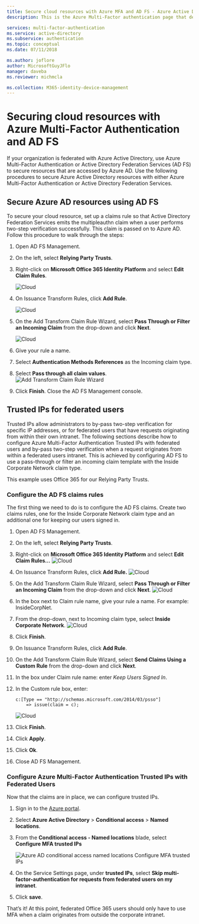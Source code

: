 ```yaml
---
title: Secure cloud resources with Azure MFA and AD FS - Azure Active Directory
description: This is the Azure Multi-Factor authentication page that describes how to get started with Azure MFA and AD FS in the cloud.

services: multi-factor-authentication
ms.service: active-directory
ms.subservice: authentication
ms.topic: conceptual
ms.date: 07/11/2018

ms.author: joflore
author: MicrosoftGuyJFlo
manager: daveba
ms.reviewer: michmcla

ms.collection: M365-identity-device-management
---
```

# Securing cloud resources with Azure Multi-Factor Authentication and AD FS

If your organization is federated with Azure Active Directory, use Azure Multi-Factor Authentication or Active Directory Federation Services (AD FS) to secure resources that are accessed by Azure AD. Use the following procedures to secure Azure Active Directory resources with either Azure Multi-Factor Authentication or Active Directory Federation Services.

## Secure Azure AD resources using AD FS

To secure your cloud resource, set up a claims rule so that Active Directory Federation Services emits the multipleauthn claim when a user performs two-step verification successfully. This claim is passed on to Azure AD. Follow this procedure to walk through the steps:

1. Open AD FS Management.
2. On the left, select **Relying Party Trusts**.
3. Right-click on **Microsoft Office 365 Identity Platform** and select **Edit Claim Rules**.

   ![Cloud](./media/howto-mfa-adfs/trustedip1.png)

4. On Issuance Transform Rules, click **Add Rule**.

   ![Cloud](./media/howto-mfa-adfs/trustedip2.png)

5. On the Add Transform Claim Rule Wizard, select **Pass Through or Filter an Incoming Claim** from the drop-down and click **Next**.

   ![Cloud](./media/howto-mfa-adfs/trustedip3.png)

6. Give your rule a name. 
7. Select **Authentication Methods References** as the Incoming claim type.
8. Select **Pass through all claim values**.
    ![Add Transform Claim Rule Wizard](./media/howto-mfa-adfs/configurewizard.png)
9. Click **Finish**. Close the AD FS Management console.

## Trusted IPs for federated users

Trusted IPs allow administrators to by-pass two-step verification for specific IP addresses, or for federated users that have requests originating from within their own intranet. The following sections describe how to configure Azure Multi-Factor Authentication Trusted IPs with federated users and by-pass two-step verification when a request originates from within a federated users intranet. This is achieved by configuring AD FS to use a pass-through or filter an incoming claim template with the Inside Corporate Network claim type.

This example uses Office 365 for our Relying Party Trusts.

### Configure the AD FS claims rules

The first thing we need to do is to configure the AD FS claims. Create two claims rules, one for the Inside Corporate Network claim type and an additional one for keeping our users signed in.

1. Open AD FS Management.
2. On the left, select **Relying Party Trusts**.
3. Right-click on **Microsoft Office 365 Identity Platform** and select **Edit Claim Rules…**
   ![Cloud](./media/howto-mfa-adfs/trustedip1.png)
4. On Issuance Transform Rules, click **Add Rule.**
   ![Cloud](./media/howto-mfa-adfs/trustedip2.png)
5. On the Add Transform Claim Rule Wizard, select **Pass Through or Filter an Incoming Claim** from the drop-down and click **Next**.
   ![Cloud](./media/howto-mfa-adfs/trustedip3.png)
6. In the box next to Claim rule name, give your rule a name. For example: InsideCorpNet.
7. From the drop-down, next to Incoming claim type, select **Inside Corporate Network**.
   ![Cloud](./media/howto-mfa-adfs/trustedip4.png)
8. Click **Finish**.
9. On Issuance Transform Rules, click **Add Rule**.
10. On the Add Transform Claim Rule Wizard, select **Send Claims Using a Custom Rule** from the drop-down and click **Next**.
11. In the box under Claim rule name: enter *Keep Users Signed In*.
12. In the Custom rule box, enter:

        c:[Type == "http://schemas.microsoft.com/2014/03/psso"]
            => issue(claim = c);
    ![Cloud](./media/howto-mfa-adfs/trustedip5.png)
13. Click **Finish**.
14. Click **Apply**.
15. Click **Ok**.
16. Close AD FS Management.

### Configure Azure Multi-Factor Authentication Trusted IPs with Federated Users

Now that the claims are in place, we can configure trusted IPs.

1. Sign in to the [Azure portal](https://portal.azure.com).
2. Select **Azure Active Directory** > **Conditional access** > **Named locations**.
3. From the **Conditional access - Named locations** blade, select **Configure MFA trusted IPs**

   ![Azure AD conditional access named locations Configure MFA trusted IPs](./media/howto-mfa-adfs/trustedip6.png)

4. On the Service Settings page, under **trusted IPs**, select **Skip multi-factor-authentication for requests from federated users on my intranet**.  
5. Click **save**.

That’s it! At this point, federated Office 365 users should only have to use MFA when a claim originates from outside the corporate intranet.
